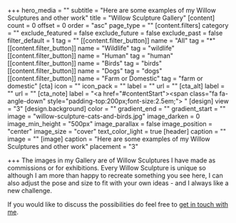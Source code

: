 +++
hero_media = ""
subtitle = "Here are some examples of my Willow Sculptures and other work"
title = "Willow Sculpture Gallery"
[content]
count = 0
offset = 0
order = "asc"
page_type = ""
[content.filters]
category = ""
exclude_featured = false
exclude_future = false
exclude_past = false
filter_default = 1
tag = ""
[[content.filter_button]]
name = "All"
tag = "*"
[[content.filter_button]]
name = "Wildlife"
tag = "wildlife"
[[content.filter_button]]
name = "Human"
tag = "human"
[[content.filter_button]]
name = "Birds"
tag = "birds"
[[content.filter_button]]
name = "Dogs"
tag = "dogs"
[[content.filter_button]]
name = "Farm or Domestic"
tag = "farm or domestic"
[cta]
icon = ""
icon_pack = ""
label = ""
url = ""
[cta_alt]
label = ""
url = ""
[cta_note]
label = "<a href=\"#contentStart\"><span class=\"fa fa-angle-down\" style=\"padding-top:200px;font-size:2.5em;\">&nbsp;</span></a>"
[design]
view = "3"
[design.background]
color = ""
gradient_end = ""
gradient_start = ""
image = "willow-sculpture-cats-and-birds.jpg"
image_darken = 0
image_min_height = "500px"
image_parallax = false
image_position = "center"
image_size = "cover"
text_color_light = true
[header]
caption = ""
image = ""
[image]
caption = "Here are some examples of my Willow Sculptures and other work"
placement = "3"

+++
The images in my Gallery are of Willow Sculptures I have made as commissions or 
for exhibitions. Every Willow Sculpture is unique so although I am more than happy 
to recreate something you see here, I can also adjust the pose and size to fit 
with your own ideas - and I always like a new challenge. 

If you would like to discuss the possibilities do feel free to [get in touch with me](/#contact).